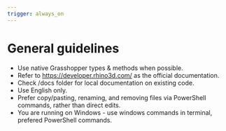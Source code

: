 ```yaml
---
trigger: always_on
---
```


# General guidelines
- Use native Grasshopper types & methods when possible.
- Refer to https://developer.rhino3d.com/ as the official documentation.
- Check /docs folder for local documentation on existing code.
- Use English only.
- Prefer copy/pasting, renaming, and removing files via PowerShell commands, rather than direct edits.
- You are running on Windows - use windows commands in terminal, prefered PowerShell commands.